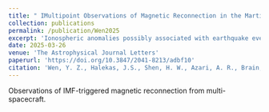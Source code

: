 ```yaml
---
title: " IMultipoint Observations of Magnetic Reconnection in the Martian Magnetotail Triggered by an Interplanetary Magnetic Field Rotation"
collection: publications
permalink: /publication/Wen2025
excerpt: 'Ionospheric anomalies possibly associated with earthquake events as observed by multi-spacecraft.'
date: 2025-03-26
venue: 'The Astrophysical Journal Letters'
paperurl: 'https://doi.org/10.3847/2041-8213/adbf10'
citation: 'Wen, Y. Z., Halekas, J.S., Shen, H. W., Azari, A. R., Brain, D. A., Dong, Y.X., Mitchell, D. L., Mazelle, C. X., Espley, J. R., and McFadden, J. P. (2025). Multipoint Observations of Magnetic Reconnection in the Martian Magnetotail Triggered by an Interplanetary Magnetic Field Rotation., 982 L42. https://doi.org/10.3847/2041-8213/adbf10'
---
```

Observations of IMF-triggered magnetic reconnection from multi-spacecraft.
